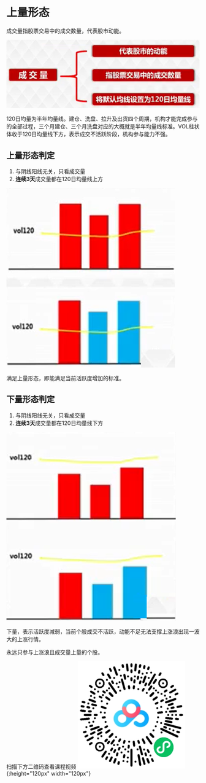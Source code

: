 # 上量形态

成交量指股票交易中的成交数量，代表股市动能。

![成交量](img/pr7_vol.png)

120日均量为半年均量线。建仓、洗盘、拉升及出货四个周期，机构才能完成参与的全部过程，三个月建仓、三个月洗盘对应的大概就是半年均量线标准。VOL柱状体收于120日均量线下方，表示成交不活跃阶段，机构参与能力不强。

## 上量形态判定

1. 与阴线阳线无关，只看成交量
2. **连续3天**成交量都在120日均量线上方

![上量](img/pr7_volup.png)

满足上量形态，即能满足当前活跃度增加的标准。

## 下量形态判定

1. 与阴线阳线无关，只看成交量
2. **连续3天**成交量都在120日均量线下方

![下量](img/pr7_voldown.png)

下量，表示活跃度减弱，当前个股成交不活跃，动能不足无法支撑上涨浪出现一波大的上涨行情。

永远只参与上涨浪且成交量上量的个股。

扫描下方二维码查看课程视频
![第07课 上量形态](img/pr7.png){:height="120px" width="120px"}
